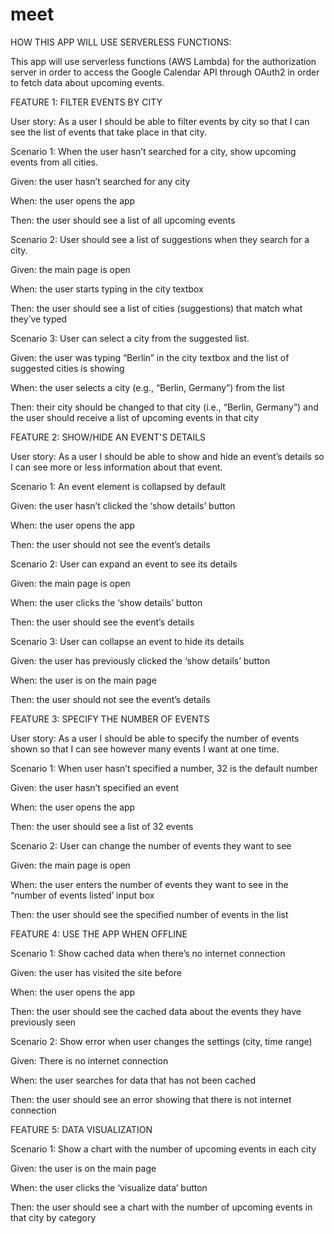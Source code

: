 # meet

HOW THIS APP WILL USE SERVERLESS FUNCTIONS:

This app will use serverless functions (AWS Lambda) for the authorization server in order to access the Google Calendar API through OAuth2 in order to fetch data about upcoming events.

FEATURE 1: FILTER EVENTS BY CITY

User story: As a user I should be able to filter events by city so that I can see the list of
events that take place in that city.

Scenario 1: When the user hasn’t searched for a city, show upcoming events from all
cities.

Given: the user hasn’t searched for any city

When: the user opens the app

Then: the user should see a list of all upcoming events

Scenario 2: User should see a list of suggestions when they search for a city.

Given: the main page is open

When: the user starts typing in the city textbox

Then: the user should see a list of cities (suggestions) that match what they’ve
typed

Scenario 3: User can select a city from the suggested list.

Given: the user was typing “Berlin” in the city textbox and the list of suggested
cities is showing

When: the user selects a city (e.g., “Berlin, Germany”) from the list

Then: their city should be changed to that city (i.e., “Berlin, Germany”) and the
user should receive a list of upcoming events in that city

FEATURE 2: SHOW/HIDE AN EVENT'S DETAILS

User story: As a user I should be able to show and hide an event’s details so I can see
more or less information about that event.

Scenario 1: An event element is collapsed by default

Given: the user hasn’t clicked the ‘show details’ button

When: the user opens the app

Then: the user should not see the event’s details

Scenario 2: User can expand an event to see its details

Given: the main page is open

When: the user clicks the ‘show details’ button

Then: the user should see the event’s details

Scenario 3: User can collapse an event to hide its details

Given: the user has previously clicked the ‘show details’ button

When: the user is on the main page

Then: the user should not see the event’s details

FEATURE 3: SPECIFY THE NUMBER OF EVENTS

User story: As a user I should be able to specify the number of events shown so that I
can see however many events I want at one time.

Scenario 1: When user hasn’t specified a number, 32 is the default number

Given: the user hasn’t specified an event

When: the user opens the app

Then: the user should see a list of 32 events

Scenario 2: User can change the number of events they want to see

Given: the main page is open

When: the user enters the number of events they want to see in the “number of
events listed’ input box

Then: the user should see the specified number of events in the list

FEATURE 4: USE THE APP WHEN OFFLINE

Scenario 1: Show cached data when there’s no internet connection

Given: the user has visited the site before

When: the user opens the app

Then: the user should see the cached data about the events they have
previously seen

Scenario 2: Show error when user changes the settings (city, time range)

Given: There is no internet connection

When: the user searches for data that has not been cached

Then: the user should see an error showing that there is not internet connection

FEATURE 5: DATA VISUALIZATION

Scenario 1: Show a chart with the number of upcoming events in each city

Given: the user is on the main page

When: the user clicks the ‘visualize data’ button

Then: the user should see a chart with the number of upcoming events in that
city by category

